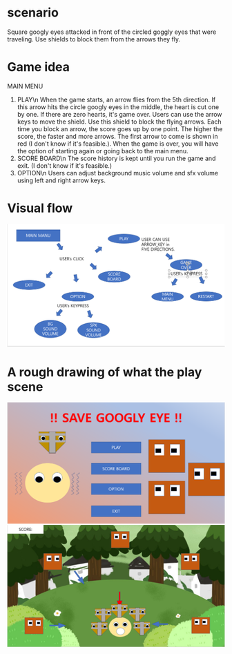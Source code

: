 # scenario
Square googly eyes attacked in front of the circled goggly eyes that were traveling. Use shields to block them from the arrows they fly.

# Game idea
MAIN MENU
1. PLAY\n
When the game starts, an arrow flies from the 5th direction. If this arrow hits the circle googly eyes in the middle, the heart is cut one by one. If there are zero hearts, it's game over. Users can use the arrow keys to move the shield. Use this shield to block the flying arrows. Each time you block an arrow, the score goes up by one point. The higher the score, the faster and more arrows. The first arrow to come is shown in red (I don't know if it's feasible.). When the game is over, you will have the option of starting again or going back to the main menu.
2. SCORE BOARD\n
The score history is kept until you run the game and exit. (I don't know if it's feasible.)
3. OPTION\n
Users can adjust background music volume and sfx volume using left and right arrow keys.

# Visual flow
![flow](image/floW.PNG)

# A rough drawing of what the play scene
![mainmenu](image/mainmenU.PNG)
![playscene](image/play_ScenE.PNG)
